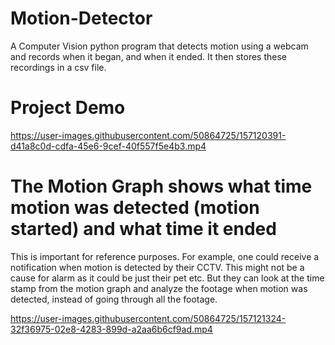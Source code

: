 # Motion-Detector
A Computer Vision python program that detects motion using a webcam and records when it began, and when it ended. It then stores these recordings in a csv file. 

# Project Demo 

https://user-images.githubusercontent.com/50864725/157120391-d41a8c0d-cdfa-45e6-9cef-40f557f5e4b3.mp4

# The Motion Graph shows what time motion was detected (motion started) and what time it ended
This is important for reference purposes. For example, one could receive a notification when motion is detected by their CCTV. This might not be a cause for alarm as it could be just their pet etc. But they can look at the time stamp from the motion graph and analyze the footage when motion was detected, instead of going through all the footage. 

https://user-images.githubusercontent.com/50864725/157121324-32f36975-02e8-4283-899d-a2aa6b6cf9ad.mp4


